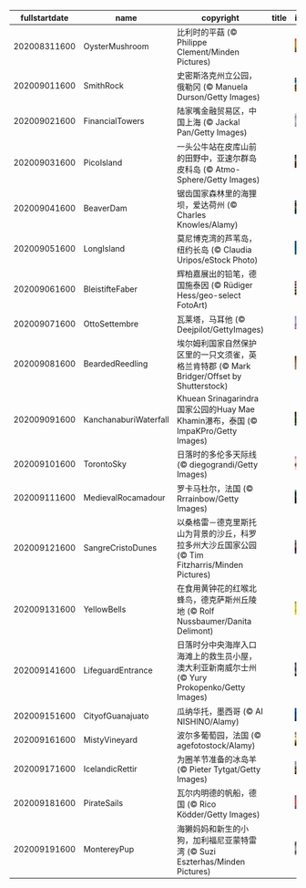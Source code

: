 |fullstartdate|name|copyright|title|image|
|--|--|--|--|--|
202008311600|OysterMushroom|比利时的平菇 (© Philippe Clement/Minden Pictures)||![](/zh-CN/2020/09/202008311600OysterMushroom.jpg)|
202009011600|SmithRock|史密斯洛克州立公园，俄勒冈 (© Manuela Durson/Getty Images)||![](/zh-CN/2020/09/202009011600SmithRock.jpg)|
202009021600|FinancialTowers|陆家嘴金融贸易区，中国上海 (© Jackal Pan/Getty Images)||![](/zh-CN/2020/09/202009021600FinancialTowers.jpg)|
202009031600|PicoIsland|一头公牛站在皮库山前的田野中，亚速尔群岛皮科岛 (© Atmo-Sphere/Getty Images)||![](/zh-CN/2020/09/202009031600PicoIsland.jpg)|
202009041600|BeaverDam|锯齿国家森林里的海狸坝，爱达荷州 (© Charles Knowles/Alamy)||![](/zh-CN/2020/09/202009041600BeaverDam.jpg)|
202009051600|LongIsland|莫尼博克湾的芦苇岛，纽约长岛 (© Claudia Uripos/eStock Photo)||![](/zh-CN/2020/09/202009051600LongIsland.jpg)|
202009061600|BleistifteFaber|辉柏嘉展出的铅笔，德国施泰因 (© Rüdiger Hess/geo-select FotoArt)||![](/zh-CN/2020/09/202009061600BleistifteFaber.jpg)|
202009071600|OttoSettembre|瓦莱塔，马耳他 (© Deejpilot/GettyImages)||![](/zh-CN/2020/09/202009071600OttoSettembre.jpg)|
202009081600|BeardedReedling|埃尔姆利国家自然保护区里的一只文须雀，英格兰肯特郡 (© Mark Bridger/Offset by Shutterstock)||![](/zh-CN/2020/09/202009081600BeardedReedling.jpg)|
202009091600|KanchanaburiWaterfall|Khuean Srinagarindra国家公园的Huay Mae Khamin瀑布，泰国 (© ImpaKPro/Getty Images)||![](/zh-CN/2020/09/202009091600KanchanaburiWaterfall.jpg)|
202009101600|TorontoSky|日落时的多伦多天际线 (© diegograndi/Getty Images)||![](/zh-CN/2020/09/202009101600TorontoSky.jpg)|
202009111600|MedievalRocamadour|罗卡马杜尔，法国 (© Rrrainbow/Getty Images)||![](/zh-CN/2020/09/202009111600MedievalRocamadour.jpg)|
202009121600|SangreCristoDunes|以桑格雷－德克里斯托山为背景的沙丘，科罗拉多州大沙丘国家公园 (© Tim Fitzharris/Minden Pictures)||![](/zh-CN/2020/09/202009121600SangreCristoDunes.jpg)|
202009131600|YellowBells|在食用黄钟花的红喉北蜂鸟，德克萨斯州丘陵地 (© Rolf Nussbaumer/Danita Delimont)||![](/zh-CN/2020/09/202009131600YellowBells.jpg)|
202009141600|LifeguardEntrance|日落时分中央海岸入口海滩上的救生员小屋，澳大利亚新南威尔士州 (© Yury Prokopenko/Getty Images)||![](/zh-CN/2020/09/202009141600LifeguardEntrance.jpg)|
202009151600|CityofGuanajuato|瓜纳华托，墨西哥 (© AI NISHINO/Alamy)||![](/zh-CN/2020/09/202009151600CityofGuanajuato.jpg)|
202009161600|MistyVineyard|波尔多葡萄园，法国 (© agefotostock/Alamy)||![](/zh-CN/2020/09/202009161600MistyVineyard.jpg)|
202009171600|IcelandicRettir|为圈羊节准备的冰岛羊 (© Pieter Tytgat/Getty Images)||![](/zh-CN/2020/09/202009171600IcelandicRettir.jpg)|
202009181600|PirateSails|瓦尔内明德的帆船，德国 (© Rico Ködder/Getty Images)||![](/zh-CN/2020/09/202009181600PirateSails.jpg)|
202009191600|MontereyPup|海獭妈妈和新生的小狗，加利福尼亚蒙特雷湾 (© Suzi Eszterhas/Minden Pictures)||![](/zh-CN/2020/09/202009191600MontereyPup.jpg)|
